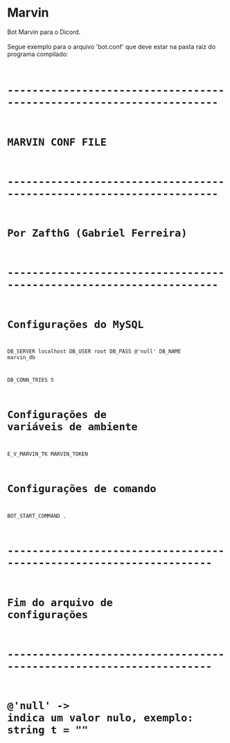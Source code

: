 # Marvin
 Bot Marvin para o Dicord.
<br/>
<br/>
Segue exemplo para o arquivo 'bot.conf' que deve estar na pasta raiz do programa compilado:
<br/>
<code>
# --------------------------------------------------------------------- 
#		MARVIN CONF FILE
# ---------------------------------------------------------------------
#	Por ZafthG (Gabriel Ferreira)
# ---------------------------------------------------------------------

# Configurações do MySQL
DB_SERVER localhost
DB_USER root
DB_PASS @'null'
DB_NAME marvin_db

DB_CONN_TRIES 5

# Configurações de variáveis de ambiente
E_V_MARVIN_TK MARVIN_TOKEN

# Configurações de comando
BOT_START_COMMAND .

# --------------------------------------------------------------------
#		Fim do arquivo de configurações
# --------------------------------------------------------------------
# @'null' -> indica um valor nulo, exemplo: string t = ""
</code>